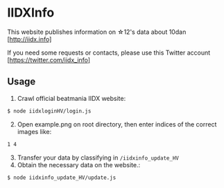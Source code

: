 # IIDXInfo
This website publishes information on ☆12's data about 10dan [http://iidx.info]

If you need some requests or contacts, please use this Twitter account [https://twitter.com/iidx_info]
## Usage
1. Crawl official beatmania IIDX website:
```bash
$ node iidxloginHV/login.js
```
2. Open example.png on root directory, then enter indices of the correct images like:
```bash
1 4
```
3. Transfer your data by classifying in `/iidxinfo_update_HV`
4. Obtain the necessary data on the website.:
``` bash
$ node iidxinfo_update_HV/update.js
```
